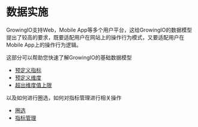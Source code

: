 # 数据实施

GrowingIO支持Web，Mobile App等多个用户平台，这给GrowingIO的数据模型提出了较高的要求，既要适配用户在网站上的操作行为模式，又要适配用户在Mobile App上的操作行为逻辑。

这部分可以帮助您快速了解GrowingIO的基础数据模型

* [预定义指标](data-model/predefined-metrics.md)
* [预定义维度](data-model/predefined-dimensions.md)
* [超出维度值上限](data-model/High-Cardinality.md)

以及如何进行圈选，如何对指标管理进行相关操作

* [圈选](circle/README.md)
* [指标管理](circle-metrics-management.md)

